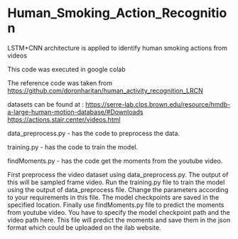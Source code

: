 # Human_Smoking_Action_Recognition
LSTM+CNN architecture is applied to identify human smoking actions from videos

This code was executed in google colab

The reference code was taken from https://github.com/doronharitan/human_activity_recognition_LRCN

datasets can be found at :
https://serre-lab.clps.brown.edu/resource/hmdb-a-large-human-motion-database/#Downloads
https://actions.stair.center/videos.html

data_preprocess.py - has the code to preprocess the data.

training.py - has the code to train the model.

findMoments.py - has the code get the moments from the youtube video.

First preprocess the video dataset using data_preprocess.py. The output of this will be sampled frame video.
Run the training.py file to train the model using the output of data_preprocess file. Change the parameters according to your requirements in this file. The model checkpoints are saved in the specified location.
Finally use findMoments.py file to predict the moments from youtube video. You have to specify the model checkpoint path and the video path here. This file will predict the moments and save them in the json format which could be uploaded on the ilab website.
